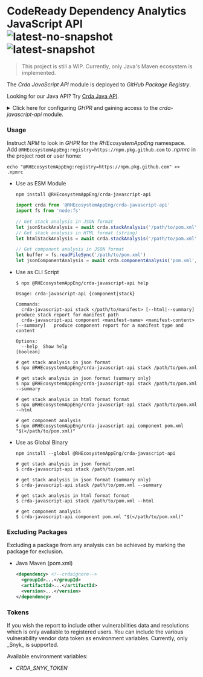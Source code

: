 # CodeReady Dependency Analytics JavaScript API<br/>![latest-no-snapshot][0] ![latest-snapshot][1]

> This project is still a WIP. Currently, only Java's Maven ecosystem is implemented.

The _Crda JavaScript API_ module is deployed to _GitHub Package Registry_.

Looking for our Java API? Try [Crda Java API](https://github.com/RHEcosystemAppEng/crda-java-api).

<details>
<summary>Click here for configuring <em>GHPR</em> and gaining access to the <em>crda-javascript-api</em> module.</summary>

<h3>Create your token</h3>
<p>
Create a
<a href="https://docs.github.com/en/packages/learn-github-packages/introduction-to-github-packages#authenticating-to-github-packages">token</a>
with the <strong>read:packages</strong> scope<br/>

> Based on
> <a href="https://docs.github.com/en/packages/working-with-a-github-packages-registry/working-with-the-npm-registry#authenticating-to-github-packages">GitHub documentation</a>,
> In <em>Actions</em> you can use <em>GITHUB_TOKEN</em>

</p>

<h3>Configure <em>GHPR</em> access for <em>NPM</em></h3>

<p>

Add the following line to the <em>.npmrc</em> file in your user home (
See [GH Docs](https://docs.github.com/en/packages/working-with-a-github-packages-registry/working-with-the-npm-registry#authenticating-with-a-personal-access-token)):

```text
//npm.pkg.github.com/:_authToken=<your-ghp-token-goes-here>
```

</p>

</details>

<h3>Usage</h3>
<p>
Instruct <em>NPM</em> to look in <em>GHPR</em> for the <em>RHEcosystemAppEng</em> namespace.<br/>
Add <code>@RHEcosystemAppEng:registry=https://npm.pkg.github.com</code> to <em>.npmrc</em> in the project root or user home:

```shell
echo "@RHEcosystemAppEng:registry=https://npm.pkg.github.com" >> .npmrc
```

</p>

<ul>

<li>Use as ESM Module</li>
<p>

```shell
npm install @RHEcosystemAppEng/crda-javascript-api
```

```javascript
import crda from '@RHEcosystemAppEng/crda-javascript-api'
import fs from 'node:fs'

// Get stack analysis in JSON format
let jsonStackAnalysis = await crda.stackAnalysis('/path/to/pom.xml')
// Get stack analysis in HTML format (string)
let htmlStackAnalysis = await crda.stackAnalysis('/path/to/pom.xml', true)

// Get component analysis in JSON format
let buffer = fs.readFileSync('/path/to/pom.xml')
let jsonComponentAnalysis = await crda.componentAnalysis('pom.xml', buffer.toString())

```

</p>

<li>Use as CLI Script</li>
<p>

```shell
$ npx @RHEcosystemAppEng/crda-javascript-api help

Usage: crda-javascript-api {component|stack}

Commands:
  crda-javascript-api stack </path/to/manifest> [--html|--summary]               produce stack report for manifest path
  crda-javascript-api component <manifest-name> <manifest-content> [--summary]   produce component report for a manifest type and content

Options:
  --help  Show help                                                    [boolean]
```

```shell
# get stack analysis in json format
$ npx @RHEcosystemAppEng/crda-javascript-api stack /path/to/pom.xml

# get stack analysis in json format (summary only)
$ npx @RHEcosystemAppEng/crda-javascript-api stack /path/to/pom.xml --summary

# get stack analysis in html format format
$ npx @RHEcosystemAppEng/crda-javascript-api stack /path/to/pom.xml --html

# get component analysis
$ npx @RHEcosystemAppEng/crda-javascript-api component pom.xml "$(</path/to/pom.xml)"
```

</p>

<li>Use as Global Binary</li>

<p>

```shell
npm install --global @RHEcosystemAppEng/crda-javascript-api
```

```shell
# get stack analysis in json format
$ crda-javascript-api stack /path/to/pom.xml

# get stack analysis in json format (summary only)
$ crda-javascript-api stack /path/to/pom.xml --summary

# get stack analysis in html format format
$ crda-javascript-api stack /path/to/pom.xml --html

# get component analysis
$ crda-javascript-api component pom.xml "$(</path/to/pom.xml)"
```

</p>

</ul>

<h3>Excluding Packages</h3>
<p>
Excluding a package from any analysis can be achieved by marking the package for exclusion.
</p>

<ul>
<li>Java Maven (pom.xml)</li>

```xml
<dependency> <!--crdaignore-->
  <groupId>...</groupId>
  <artifactId>...</artifactId>
  <version>...</version>
</dependency>
```

</ul>

<h3>Tokens</h3>
<p>
If you wish the report to include other vulnerabilities data and resolutions which is only available to registered users.
You can include the various vulnerability vendor data token as environment variables. Currently, only _Snyk_ is supported.

Available environment variables:
</p>

<ul>
<li><em>CRDA_SNYK_TOKEN</em></li>
</ul>

<!-- Badge links -->
[0]: https://img.shields.io/github/v/release/RHEcosystemAppEng/crda-javascript-api?color=green&label=latest
[1]: https://img.shields.io/github/v/release/RHEcosystemAppEng/crda-javascript-api?color=yellow&include_prereleases&label=early-access
